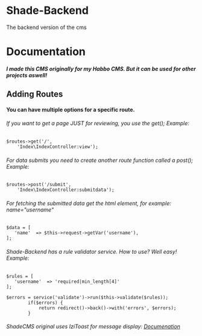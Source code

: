 # Shade-Backend
 The backend version of the cms

# Documentation
##### I made this CMS originally for my Habbo CMS. But it can be used for other projects aswell!

## Adding Routes
#### You can have multiple options for a specific route. 
###### If you want to get a page JUST for reviewing, you use the get(); Example:
```
$routes->get('/', 
	'Index\IndexController:view');
```
###### For data submits you need to create another route function called a post(); Example:

```
$routes->post('/submit', 
	'Index\IndexController:submitdata');
```

###### For fetching the submitted data get the html element, for example: name="username"
```
$data = [
   'name'  => $this->request->getVar('username'),
];
```
###### Shade-Backend has a rule validator service. How to use? Well easy! Example:

```
$rules = [
   'username'  => 'required|min_length[4]'
];

$errors = service('validate')->run($this->validate($rules));
        if($errors) {
            return redirect()->back()->with('errors', $errors); 
        }
```
###### ShadeCMS original uses IziToast for message display: <a href="https://izitoast.marcelodolza.com/">Documenation</a>
